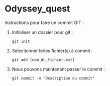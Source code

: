 # Odyssey_quest

Instructions pour faire un commit GIT :

1) Initialiser un dossier pour git :

	````git init````

2) Selectionner le/les fichier(s) à commit :

	````git add [nom_du_fichier.ext]````

3) Nous pouvons maintenant passer le commit :

	````git commit -m "Déscription du commit"````